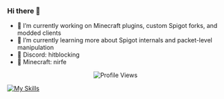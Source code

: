 ### Hi there 👋

- 🔭 I’m currently working on Minecraft plugins, custom Spigot forks, and modded clients  
- 🌱 I’m currently learning more about Spigot internals and packet-level manipulation  
- 💬 Discord: hitblocking 
- 🧱 Minecraft: nirfe 

<p align="center"> <img src="https://komarev.com/ghpvc/?username=nearfe" alt="Profile Views" /> </p>

[![My Skills](https://skillicons.dev/icons?i=java,kotlin,gradle,idea,linux,mysql,mongodb,redis,bash,github)](https://skillicons.dev)

